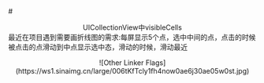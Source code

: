 #<center>UICollectionView中visibleCells</center>
  最近在项目遇到需要画折线图的需求:每屏显示5个点，选中中间的点，点击的时候被点击的点滑动到中点显示选中态，滑动的时候，滑动最近
  
 <center>![Other Linker Flags](https://ws1.sinaimg.cn/large/006tKfTcly1fh4now0ae6j30ae05w0st.jpg) </center>